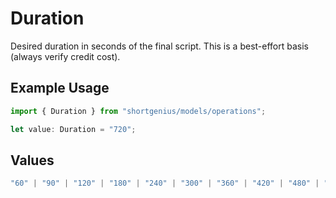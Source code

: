 # Duration

Desired duration in seconds of the final script. This is a best-effort basis (always verify credit cost).

## Example Usage

```typescript
import { Duration } from "shortgenius/models/operations";

let value: Duration = "720";
```

## Values

```typescript
"60" | "90" | "120" | "180" | "240" | "300" | "360" | "420" | "480" | "540" | "600" | "660" | "720" | "780" | "840" | "900"
```